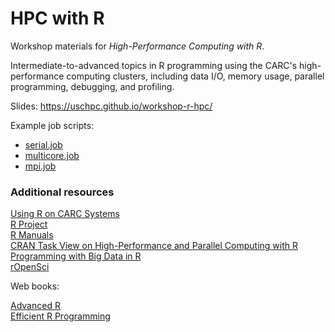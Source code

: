 # HPC with R

Workshop materials for *High-Performance Computing with R*.

Intermediate-to-advanced topics in R programming using the CARC's high-performance computing clusters, including data I/O, memory usage, parallel programming, debugging, and profiling.

Slides: https://uschpc.github.io/workshop-r-hpc/

Example job scripts:

- [serial.job](job-scripts/serial.job)
- [multicore.job](job-scripts/multicore.job)
- [mpi.job](job-scripts/mpi.job)

### Additional resources

[Using R on CARC Systems](https://carc.usc.edu/user-information/user-guides/software-and-programming/r)  
[R Project](https://www.r-project.org)  
[R Manuals](https://cran.r-project.org/manuals.html)  
[CRAN Task View on High-Performance and Parallel Computing with R](https://cran.r-project.org/web/views/HighPerformanceComputing.html)  
[Programming with Big Data in R](https://pbdr.org/)  
[rOpenSci](https://ropensci.org/)

Web books:

[Advanced R](https://adv-r.hadley.nz/)  
[Efficient R Programming](https://csgillespie.github.io/efficientR/)
